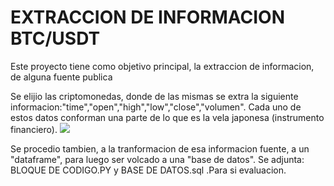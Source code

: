 # EXTRACCION DE INFORMACION BTC/USDT

Este proyecto tiene como objetivo principal, la extraccion de informacion, de alguna fuente publica

Se elijio las criptomonedas, donde de las mismas se extra la siguiente informacion:"time","open","high","low","close","volumen".
Cada uno de estos datos conforman una parte de lo que es la vela japonesa (instrumento financiero).
![](https://github.com/Martinerramuspe/PICTURE/blob/main/VELAS_JAPNESAS.jpg)

Se procedio tambien, a la tranformacion de esa informacion fuente, a un "dataframe", para luego ser volcado a una "base de datos".
Se adjunta: BLOQUE DE CODIGO.PY  y  BASE DE DATOS.sql .Para si evaluacion.
